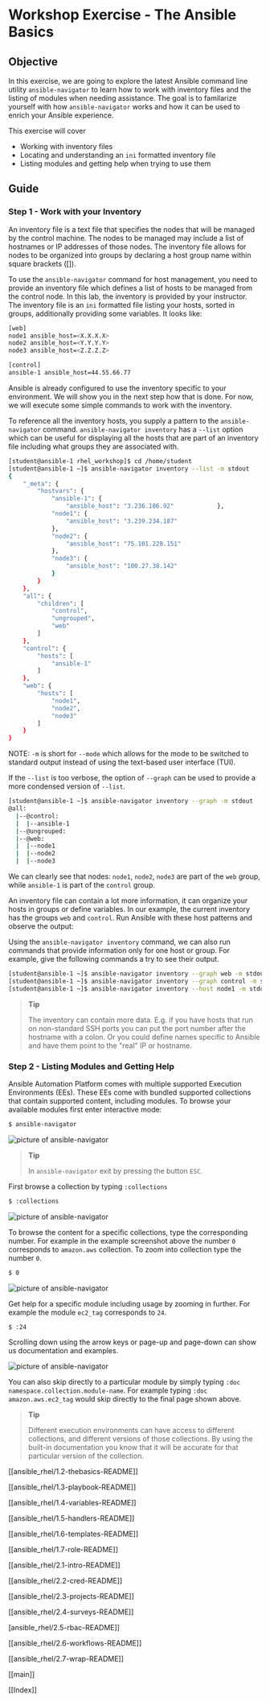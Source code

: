 # Workshop Exercise - The Ansible Basics


## Objective

In this exercise, we are going to explore the latest Ansible command line utility `ansible-navigator` to learn how to work with inventory files and the listing of modules when needing assistance. The goal is to familarize yourself with how `ansible-navigator` works and how it can be used to enrich your Ansible experience.

This exercise will cover

* Working with inventory files
* Locating and understanding an `ini` formatted inventory file
* Listing modules and getting help when trying to use them

## Guide

### Step 1 - Work with your Inventory

An inventory file is a text file that specifies the nodes that will be managed by the control machine. The nodes to be managed may include a list of hostnames or IP addresses of those nodes. The inventory file allows for nodes to be organized into groups by declaring a host group name within square brackets ([]).

To use the `ansible-navigator` command for host management, you need to provide an inventory file which defines a list of hosts to be managed from the control node. In this lab, the inventory is provided by your instructor. The inventory file is an `ini` formatted file listing your hosts, sorted in groups, additionally providing some variables. It looks like:

```bash
[web]
node1 ansible_host=<X.X.X.X>
node2 ansible_host=<Y.Y.Y.Y>
node3 ansible_host=<Z.Z.Z.Z>

[control]
ansible-1 ansible_host=44.55.66.77
```

Ansible is already configured to use the inventory specific to your environment. We will show you in the next step how that is done. For now, we will execute some simple commands to work with the inventory.

To reference all the inventory hosts, you supply a pattern to the `ansible-navigator` command. `ansible-navigator inventory` has a `--list` option which can be useful for displaying all the hosts that are part of an inventory file including what groups they are associated with.


```bash
[student@ansible-1 rhel_workshop]$ cd /home/student
[student@ansible-1 ~]$ ansible-navigator inventory --list -m stdout
{
    "_meta": {
        "hostvars": {
            "ansible-1": {
                "ansible_host": "3.236.186.92"            },
            "node1": {
                "ansible_host": "3.239.234.187"
            },
            "node2": {
                "ansible_host": "75.101.228.151"
            },
            "node3": {
                "ansible_host": "100.27.38.142"
            }
        }
    },
    "all": {
        "children": [
            "control",
            "ungrouped",
            "web"
        ]
    },
    "control": {
        "hosts": [
            "ansible-1"
        ]
    },
    "web": {
        "hosts": [
            "node1",
            "node2",
            "node3"
        ]
    }
}

```

NOTE: `-m` is short for `--mode` which allows for the mode to be switched to standard output instead of using the text-based user interface (TUI).

If the `--list` is too verbose, the option of `--graph` can be used to provide a more condensed version of `--list`.

```bash
[student@ansible-1 ~]$ ansible-navigator inventory --graph -m stdout
@all:
  |--@control:
  |  |--ansible-1
  |--@ungrouped:
  |--@web:
  |  |--node1
  |  |--node2
  |  |--node3

```

We can clearly see that nodes: `node1`, `node2`, `node3` are part of the `web` group, while `ansible-1` is part of the `control` group.


An inventory file can contain a lot more information, it can organize your hosts in groups or define variables. In our example, the current inventory has the groups `web` and `control`. Run Ansible with these host patterns and observe the output:

Using the `ansible-navigator inventory` command, we can also run commands that provide information only for one host or group. For example, give the following commands a try to see their output.

```bash
[student@ansible-1 ~]$ ansible-navigator inventory --graph web -m stdout
[student@ansible-1 ~]$ ansible-navigator inventory --graph control -m stdout
[student@ansible-1 ~]$ ansible-navigator inventory --host node1 -m stdout
```

> **Tip**
>
> The inventory can contain more data. E.g. if you have hosts that run on non-standard SSH ports you can put the port number after the hostname with a colon. Or you could define names specific to Ansible and have them point to the "real" IP or hostname.


### Step 2 - Listing Modules and Getting Help

Ansible Automation Platform comes with multiple supported Execution Environments (EEs).  These EEs come with bundled supported collections that contain supported content, including modules.  To browse your available modules first enter interactive mode:

```bash
$ ansible-navigator
```

![picture of ansible-navigator](images/interactive-mode.png)

> **Tip**
>
> In `ansible-navigator` exit by pressing the button `ESC`.

First browse a collection by typing `:collections`

```bash
$ :collections
```

![picture of ansible-navigator](images/interactive-collections.png)

To browse the content for a specific collections, type the corresponding number.  For example in the example screenshot above the number `0` corresponds to `amazon.aws` collection.  To zoom into collection type the number `0`.

```bash
$ 0
```

![picture of ansible-navigator](images/interactive-aws.png)


Get help for a specific module including usage by zooming in further.  For example the module `ec2_tag` corresponds to `24`.

```bash
$ :24
```

Scrolling down using the arrow keys or page-up and page-down can show us documentation and examples.

![picture of ansible-navigator](images/interactive-ec2-tag.png)

You can also skip directly to a particular module by simply typing `:doc namespace.collection.module-name`.  For example typing `:doc amazon.aws.ec2_tag` would skip directly to the final page shown above.

> **Tip**
>
> Different execution environments can have access to different collections, and different versions of those collections.  By using the built-in documentation you know that it will be accurate for that particular version of the collection.






[[ansible_rhel/1.2-thebasics-README]]  

[[ansible_rhel/1.3-playbook-README]]  

[[ansible_rhel/1.4-variables-README]]  

[[ansible_rhel/1.5-handlers-README]]  

[[ansible_rhel/1.6-templates-README]]   

[[ansible_rhel/1.7-role-README]]  

[[ansible_rhel/2.1-intro-README]]  

[[ansible_rhel/2.2-cred-README]]  

[[ansible_rhel/2.3-projects-README]]   

[[ansible_rhel/2.4-surveys-README]]  

[ansible_rhel/2.5-rbac-README]]   

[[ansible_rhel/2.6-workflows-README]]  

[[ansible_rhel/2.7-wrap-README]]  

[[main]] 

[[Index]] 
